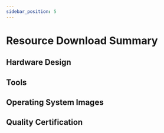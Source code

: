 ```yaml
---
sidebar_position: 5
---
```


# Resource Download Summary

## Hardware Design

## Tools

## Operating System Images

## Quality Certification
